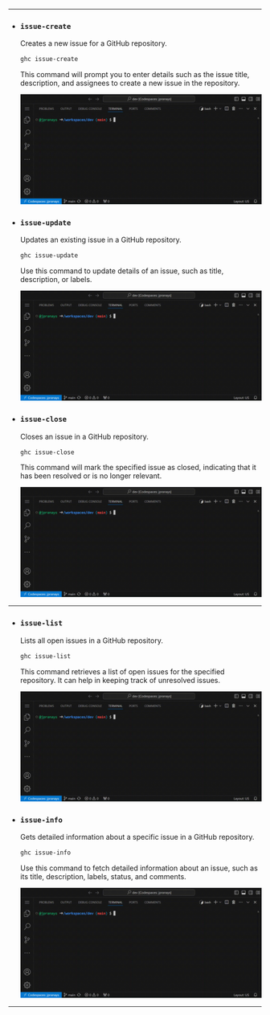 
---

- ### **`issue-create`**

  Creates a new issue for a GitHub repository.
  
  ```bash
  ghc issue-create
  ```

  This command will prompt you to enter details such as the issue title, description, and assignees to create a new issue in the repository.

  ![ghc issue-create](/gifs/issue-create.gif)


- ### **`issue-update`**

  Updates an existing issue in a GitHub repository.
  
  ```bash
  ghc issue-update
  ```

  Use this command to update details of an issue, such as title, description, or labels.

  ![ghc issue-update](/gifs/issue-update.gif)

  
- ### **`issue-close`**

  Closes an issue in a GitHub repository.
  
  ```bash
  ghc issue-close
  ```

  This command will mark the specified issue as closed, indicating that it has been resolved or is no longer relevant.

  ![ghc issue-close](/gifs/issue-close.gif)

---

- ### **`issue-list`**

  Lists all open issues in a GitHub repository.
  
  ```bash
  ghc issue-list
  ```

  This command retrieves a list of open issues for the specified repository. It can help in keeping track of unresolved issues.

  ![ghc issue-list](/gifs/issue-list.gif)


- ### **`issue-info`**

  Gets detailed information about a specific issue in a GitHub repository.
  
  ```bash
  ghc issue-info
  ```

  Use this command to fetch detailed information about an issue, such as its title, description, labels, status, and comments.

  ![ghc issue-info](/gifs/issue-info.gif)

---
